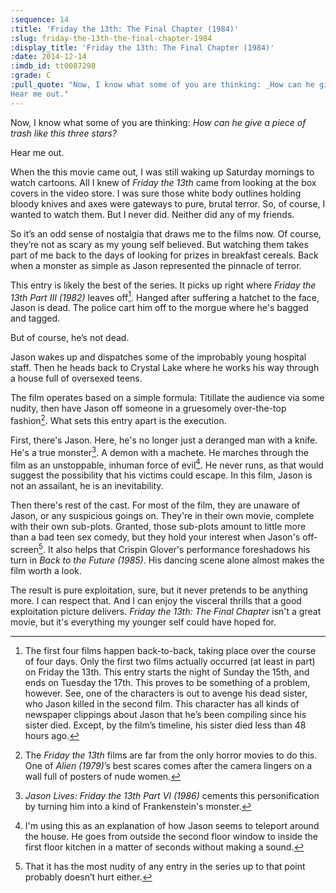 ```yaml
---
:sequence: 14
:title: 'Friday the 13th: The Final Chapter (1984)'
:slug: friday-the-13th-the-final-chapter-1984
:display_title: 'Friday the 13th: The Final Chapter (1984)'
:date: 2014-12-14
:imdb_id: tt0087298
:grade: C
:pull_quote: "Now, I know what some of you are thinking: _How can he give a piece of trash like this three stars?_ 
Hear me out."
---
```

Now, I know what some of you are thinking: _How can he give a piece of trash like this three stars?_

Hear me out.

When the this movie came out, I was still waking up Saturday mornings to watch cartoons. All I knew of _Friday the 13th_ came from looking at the box covers in the video store. I was sure those white body outlines holding bloody knives and axes were gateways to pure, brutal terror. So, of course, I wanted to watch them. But I never did. Neither did any of my friends.

So it’s an odd sense of nostalgia that draws me to the films now. Of course, they’re not as scary as my young self believed. But watching them takes part of me back to the days of looking for prizes in breakfast cereals. Back when a monster as simple as Jason represented the pinnacle of terror.

This entry is likely the best of the series. It picks up right where _Friday the 13th Part III (1982)_ leaves off[^1]. Hanged after suffering a hatchet to the face, Jason is dead. The police cart him off to the morgue where he's bagged and tagged.

But of course, he’s not dead.

Jason wakes up and dispatches some of the improbably young hospital staff. Then he heads back to Crystal Lake where he works his way through a house full of oversexed teens.

The film operates based on a simple formula: Titillate the audience via some nudity, then have Jason off someone in a gruesomely over-the-top fashion[^2]. What sets this entry apart is the execution.

First, there's Jason. Here, he's no longer just a deranged man with a knife. He's a true monster[^3]. A demon with a machete. He marches  through the film as an unstoppable, inhuman force of evil[^4]. He never runs, as that would suggest the possibility that his victims could escape. In this film, Jason is not an assailant, he is an inevitability.

Then there's rest of the cast. For most of the film, they are unaware of Jason, or any suspicious goings on. They're in their own movie, complete with their own sub-plots. Granted, those sub-plots amount to little more than a bad teen sex comedy, but they hold your interest when Jason's off-screen[^5]. It also helps that Crispin Glover's performance foreshadows his turn in _Back to the Future (1985)_. His dancing scene alone almost makes the film worth a look.

The result is pure exploitation, sure, but it never pretends to be anything more. I can respect that. And I can enjoy the visceral thrills that a good exploitation picture delivers. _Friday the 13th: The Final Chapter_ isn't a great movie, but it's everything my younger self could have hoped for.

[^1]: The first four films happen back-to-back, taking place over the course of four days. Only the first two films actually occurred (at least in part) on Friday the 13th. This entry starts the night of Sunday the 15th, and ends on Tuesday the 17th. This proves to be something of a problem, however. See, one of the characters is out to avenge his dead sister, who Jason killed in the second film. This character has all kinds of newspaper clippings about Jason that he’s been compiling since his sister died. Except, by the film’s timeline, his sister died less than 48 hours ago.

[^2]: The _Friday the 13th_ films are far from the only horror movies to do this. One of _Alien (1979)_’s best scares comes after the camera lingers on a wall full of posters of nude women.

[^3]: _Jason Lives: Friday the 13th Part VI (1986)_ cements this personification by turning him into a kind of Frankenstein's monster.

[^4]: I'm using this as an explanation of how Jason seems to teleport around the house. He goes from outside the second floor window to inside the first floor kitchen in a matter of seconds without making a sound.

[^5]: That it has the most nudity of any entry in the series up to that point probably doesn’t hurt either.


